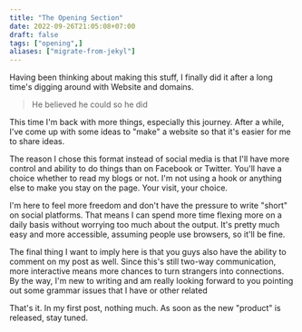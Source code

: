 ```yaml
---
title: "The Opening Section"
date: 2022-09-26T21:05:08+07:00
draft: false
tags: ["opening",]
aliases: ["migrate-from-jekyl"]
---
```


Having been thinking about making this stuff, I finally did it after a long time's digging around with Website and domains.
<!--more-->

> He believed he could so he did

This time I'm back with more things, especially this journey. After a while, I've come up with some ideas to "make" a website so that it's easier for me to share ideas. 

The reason I chose this format instead of social media is that I'll have more control and ability to do things than on Facebook or Twitter. You'll have a choice whether to read my blogs or not. I'm not using a hook or anything else to make you stay on the page. Your visit, your choice. 

I'm here to feel more freedom and don't have the pressure to write "short" on social platforms. That means I can spend more time flexing more on a daily basis without worrying too much about the output. It's pretty much easy and more accessible, assuming people use browsers, so it'll be fine.

The final thing I want to imply here is that you guys also have the ability to comment on my post as well. Since this's still two-way communication, more interactive means more chances to turn strangers into connections. By the way, I'm new to writing and am really looking forward to you pointing out some grammar issues that I have or other related

That's it. In my first post, nothing much. As soon as the new "product" is released, stay tuned.






 